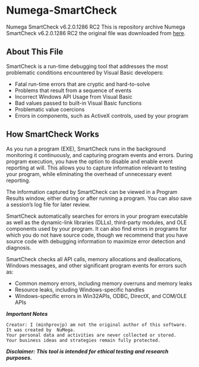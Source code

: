 # Numega-SmartCheck

Numega SmartCheck v6.2.0.1286 RC2 
This is repository archive Numega SmartCheck v6.2.0.1286 RC2 the original file was downloaded from [here](https://forum.tuts4you.com/files/file/2061-numega-smartcheck/).

## **About This File**

SmartCheck is a run-time debugging tool that addresses the most problematic conditions encountered by Visual Basic developers:

- Fatal run-time errors that are cryptic and hard-to-solve
- Problems that result from a sequence of events
- Incorrect Windows API Usage from Visual Basic
- Bad values passed to built-in Visual Basic functions
- Problematic value coercions
- Errors in components, such as ActiveX controls, used by your program

## **How SmartCheck Works**

As you run a program (EXE), SmartCheck runs in the background monitoring it continuously, and capturing program events and errors. During program execution, you have the option to disable and enable event reporting at will. This allows you to capture information relevant to testing your program, while eliminating the overhead of unnecessary event reporting.

The information captured by SmartCheck can be viewed in a Program Results window, either during or after running a program. You can also save a session’s log file for later review.

SmartCheck automatically searches for errors in your program executable as well as the dynamic-link libraries (DLLs), third-party modules, and OLE components used by your program. It can also find errors in programs for which you do not have source code, though we recommend that you have source code with debugging information to maximize error detection and diagnosis.

SmartCheck checks all API calls, memory allocations and deallocations, Windows messages, and other significant program events for errors such as: 

- Common memory errors, including memory overruns and memory leaks
- Resource leaks, including Windows-specific handles
- Windows-specific errors in Win32APIs, ODBC, DirectX, and COM/OLE APIs 

***Important Notes***

    Creator: I (minhprovjp) am not the original author of this software. It was created by 	NuMega.
    Your personal data and activities are never collected or stored.
    Your business ideas and strategies remain fully protected.

***Disclaimer: This tool is intended for ethical testing and research purposes.***
